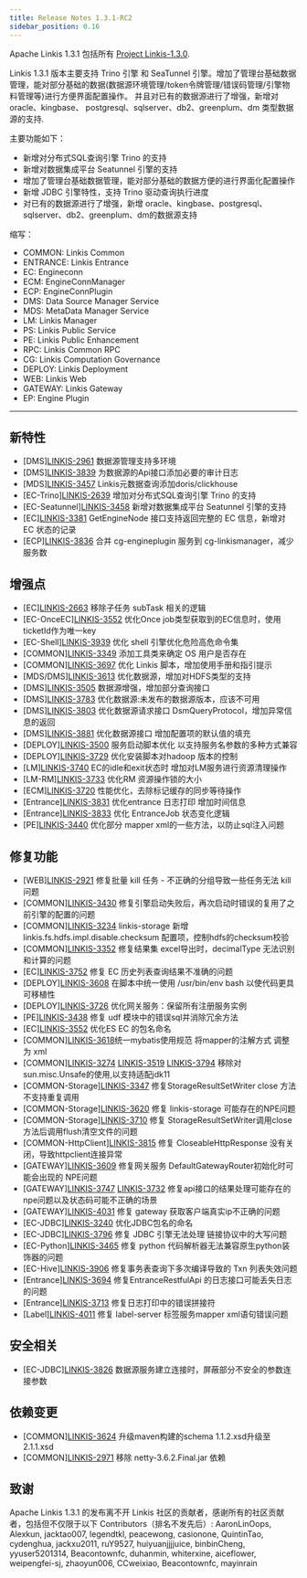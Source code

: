 ```yaml
---
title: Release Notes 1.3.1-RC2
sidebar_position: 0.16
---
```


Apache Linkis 1.3.1 包括所有 [Project Linkis-1.3.0](https://github.com/apache/linkis/projects/23).

Linkis 1.3.1 版本主要支持 Trino 引擎 和 SeaTunnel 引擎。增加了管理台基础数据管理，能对部分基础的数据(数据源环境管理/token令牌管理/错误码管理/引擎物料管理等)进行方便界面配置操作。
并且对已有的数据源进行了增强，新增对 oracle、kingbase、 postgresql、sqlserver、db2、greenplum、dm 类型数据源的支持. 

主要功能如下：

* 新增对分布式SQL查询引擎 Trino 的支持
* 新增对数据集成平台 Seatunnel 引擎的支持
* 增加了管理台基础数据管理，能对部分基础的数据方便的进行界面化配置操作
* 新增 JDBC 引擎特性，支持 Trino 驱动查询执行进度
* 对已有的数据源进行了增强，新增 oracle、kingbase、postgresql、sqlserver、db2、greenplum、dm的数据源支持 

缩写：
- COMMON: Linkis Common
- ENTRANCE: Linkis Entrance
- EC: Engineconn
- ECM: EngineConnManager
- ECP: EngineConnPlugin
- DMS: Data Source Manager Service
- MDS: MetaData Manager Service
- LM: Linkis Manager
- PS: Linkis Public Service
- PE: Linkis Public Enhancement
- RPC: Linkis Common RPC
- CG: Linkis Computation Governance
- DEPLOY: Linkis Deployment
- WEB: Linkis Web
- GATEWAY: Linkis Gateway
- EP: Engine Plugin

---

## 新特性

+ \[DMS][LINKIS-2961](https://github.com/apache/linkis/pull/2961) 数据源管理支持多环境
+ \[DMS][LINKIS-3839](https://github.com/apache/linkis/pull/3839) 为数据源的Api接口添加必要的审计日志 
+ \[MDS][LINKIS-3457](https://github.com/apache/linkis/pull/3457) Linkis元数据查询添加doris/clickhouse
+ \[EC-Trino][LINKIS-2639](https://github.com/apache/linkis/pull/2639) 增加对分布式SQL查询引擎 Trino 的支持
+ \[EC-Seatunnel][LINKIS-3458](https://github.com/apache/linkis/pull/3458)  新增对数据集成平台 Seatunnel 引擎的支持
+ \[EC][LINKIS-3381](https://github.com/apache/linkis/pull/3381) GetEngineNode 接口支持返回完整的 EC 信息，新增对 EC 状态的记录
+ \[ECP][LINKIS-3836](https://github.com/apache/linkis/pull/3836) 合并 cg-engineplugin 服务到 cg-linkismanager，减少服务数



## 增强点

+ \[EC][LINKIS-2663](https://github.com/apache/linkis/pull/2663) 移除子任务 subTask 相关的逻辑
+ \[EC-OnceEC][LINKIS-3552](https://github.com/apache/linkis/pull/3552) 优化Once job类型获取到的EC信息时，使用ticketId作为唯一key
+ \[EC-Shell][LINKIS-3939](https://github.com/apache/linkis/pull/3939) 优化 shell 引擎优化危险高危命令集 
+ \[COMMON][LINKIS-3349](https://github.com/apache/linkis/pull/3349) 添加工具类来确定 OS 用户是否存在
+ \[COMMON][LINKIS-3697](https://github.com/apache/linkis/pull/3697) 优化 Linkis 脚本，增加使用手册和指引提示 
+ \[MDS/DMS][LINKIS-3613](https://github.com/apache/linkis/pull/3613) 优化数据源，增加对HDFS类型的支持
+ \[DMS][LINKIS-3505](https://github.com/apache/linkis/pull/3505) 数据源增强，增加部分查询接口
+ \[DMS][LINKIS-3783](https://github.com/apache/linkis/pull/3783) 优化数据源:未发布的数据源版本，应该不可用
+ \[DMS][LINKIS-3803](https://github.com/apache/linkis/pull/3803) 优化数据源请求接口 DsmQueryProtocol，增加异常信息的返回
+ \[DMS][LINKIS-3881](https://github.com/apache/linkis/pull/3881) 优化数据源接口 增加配置项的默认值的填充 
+ \[DEPLOY][LINKIS-3500](https://github.com/apache/linkis/pull/3500) 服务启动脚本优化 以支持服务名参数的多种方式兼容
+ \[DEPLOY][LINKIS-3729](https://github.com/apache/linkis/pull/3729) 优化安装脚本对hadoop 版本的控制 
+ \[LM][LINKIS-3740](https://github.com/apache/linkis/pull/3740) EC的idle和exit状态时 增加对LM服务进行资源清理操作
+ \[LM-RM][LINKIS-3733](https://github.com/apache/linkis/pull/3733) 优化RM 资源操作锁的大小
+ \[ECM][LINKIS-3720](https://github.com/apache/linkis/pull/3720) 性能优化，去除标记缓存的同步等待操作
+ \[Entrance][LINKIS-3831](https://github.com/apache/linkis/pull/3831) 优化entrance 日志打印 增加时间信息 
+ \[Entrance][LINKIS-3833](https://github.com/apache/linkis/pull/3833) 优化 EntranceJob 状态变化逻辑 
+ \[PE][LINKIS-3440](https://github.com/apache/linkis/pull/3440) 优化部分 mapper xml的一些方法，以防止sql注入问题

## 修复功能
+ \[WEB][LINKIS-2921](https://github.com/apache/linkis/pull/2921) 修复批量 kill 任务 - 不正确的分组导致一些任务无法 kill 问题
+ \[COMMON][LINKIS-3430](https://github.com/apache/linkis/pull/3430) 修复引擎启动失败后，再次启动时错误的复用了之前引擎的配置的问题
+ \[COMMON][LINKIS-3234](https://github.com/apache/linkis/pull/3234) linkis-storage 新增 linkis.fs.hdfs.impl.disable.checksum 配置项，控制hdfs的checksum校验
+ \[COMMON][LINKIS-3352](https://github.com/apache/linkis/pull/3352) 修复结果集 excel导出时，decimalType 无法识别和计算的问题
+ \[EC][LINKIS-3752](https://github.com/apache/linkis/pull/3752) 修复 EC 历史列表查询结果不准确的问题
+ \[DEPLOY][LINKIS-3608](https://github.com/apache/linkis/pull/3608) 在脚本中统一使用 /usr/bin/env bash 以使代码更具可移植性
+ \[DEPLOY][LINKIS-3726](https://github.com/apache/linkis/pull/3726) 优化网关服务：保留所有注册服务实例
+ \[PE][LINKIS-3438](https://github.com/apache/linkis/pull/3438) 修复 udf 模块中的错误sql并消除冗余方法
+ \[EC][LINKIS-3552](https://github.com/apache/linkis/pull/3552) 优化ES EC 的包名命名
+ \[COMMON][LINKIS-3618](https://github.com/apache/linkis/pull/3618)统一mybatis使用规范 将mapper的注解方式 调整为 xml
+ \[COMMON][LINKIS-3274](https://github.com/apache/linkis/pull/3274) [LINKIS-3519](https://github.com/apache/linkis/pull/3519) [LINKIS-3794](https://github.com/apache/linkis/pull/3794) 移除对sun.misc.Unsafe的使用,以支持适配jdk11
+ \[COMMON-Storage][LINKIS-3347](https://github.com/apache/linkis/pull/3347) 修复StorageResultSetWriter close 方法不支持重复调用
+ \[COMMON-Storage][LINKIS-3620](https://github.com/apache/linkis/pull/3620) 修复 linkis-storage 可能存在的NPE问题 
+ \[COMMON-Storage][LINKIS-3710](https://github.com/apache/linkis/pull/3710) 修复 StorageResultSetWriter调用close方法后调用flush清空文件的问题 
+ \[COMMON-HttpClient][LINKIS-3815](https://github.com/apache/linkis/pull/3815) 修复 CloseableHttpResponse 没有关闭，导致httpclient连接异常
+ \[GATEWAY][LINKIS-3609](https://github.com/apache/linkis/pull/3609) 修复网关服务 DefaultGatewayRouter初始化时可能会出现的 NPE问题
+ \[GATEWAY][LINKIS-3747](https://github.com/apache/linkis/pull/3747) [LINKIS-3732](https://github.com/apache/linkis/pull/3732) 修复api接口的结果处理可能存在的npe问题以及状态码可能不正确的场景
+ \[GATEWAY][LINKIS-4031](https://github.com/apache/linkis/pull/4031) 修复 gateway 获取客户端真实ip不正确的问题 
+ \[EC-JDBC][LINKIS-3240](https://github.com/apache/linkis/pull/3240) 优化JDBC包名的命名
+ \[EC-JDBC][LINKIS-3796](https://github.com/apache/linkis/pull/3796) 修复 JDBC 引擎无法处理 链接协议中的大写问题
+ \[EC-Python][LINKIS-3465](https://github.com/apache/linkis/pull/3465) 修复 python 代码解析器无法兼容原生python装饰器的问题 
+ \[EC-Hive][LINKIS-3906](https://github.com/apache/linkis/pull/3906) 修复事务表查询下多次编译导致的 Txn 列表失效问题
+ \[Entrance][LINKIS-3694](https://github.com/apache/linkis/pull/3684) 修复EntranceRestfulApi 的日志接口可能丢失日志的问题 
+ \[Entrance][LINKIS-3713](https://github.com/apache/linkis/pull/3713) 修复日志打印中的错误拼接符
+ \[Label][LINKIS-4011](https://github.com/apache/linkis/pull/4011) 修复 label-server 标签服务mapper xml语句错误问题

## 安全相关
+ \[EC-JDBC][LINKIS-3826](https://github.com/apache/linkis/pull/3826) 数据源服务建立连接时，屏蔽部分不安全的参数连接参数

## 依赖变更
+ \[COMMON][LINKIS-3624](https://github.com/apache/linkis/pull/3624) 升级maven构建的schema 1.1.2.xsd升级至2.1.1.xsd
+ \[COMMON][LINKIS-2971](https://github.com/apache/linkis/pull/2971) 移除 netty-3.6.2.Final.jar 依赖


## 致谢
Apache Linkis 1.3.1 的发布离不开 Linkis 社区的贡献者，感谢所有的社区贡献者，包括但不仅限于以下 Contributors（排名不发先后）:
AaronLinOops, Alexkun, jacktao007, legendtkl, peacewong, casionone, QuintinTao, cydenghua, jackxu2011, ruY9527, 
huiyuanjjjjuice, binbinCheng, yyuser5201314, Beacontownfc, duhanmin, whiterxine, aiceflower, weipengfei-sj, 
zhaoyun006, CCweixiao, Beacontownfc, mayinrain